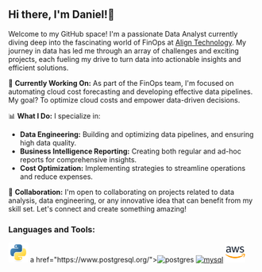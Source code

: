 ## Hi there, I'm Daniel!👋

Welcome to my GitHub space! I'm a passionate Data Analyst currently diving deep into the fascinating world of FinOps at [Align Technology](aligntech.com). My journey in data has led me through an array of challenges and exciting projects, each fueling my drive to turn data into actionable insights and efficient solutions.

🔭 **Currently Working On:** As part of the FinOps team, I'm focused on automating cloud cost forecasting and developing effective data pipelines. My goal? To optimize cloud costs and empower data-driven decisions.

📊 **What I Do:** I specialize in:
- **Data Engineering:** Building and optimizing data pipelines, and ensuring high data quality.
- **Business Intelligence Reporting:** Creating both regular and ad-hoc reports for comprehensive insights.
- **Cost Optimization:** Implementing strategies to streamline operations and reduce expenses.

👯 **Collaboration:** I'm open to collaborating on projects related to data analysis, data engineering, or any innovative idea that can benefit from my skill set. Let's connect and create something amazing!

### Languages and Tools:

<p align="left">
  <!-- Python Icon -->
  <a href="www.python.org"><img src="https://raw.githubusercontent.com/devicons/devicon/master/icons/python/python-original.svg" alt="python" width="40" height="40"/></a>
  <!-- SQL Icon -->
  a href="https://www.postgresql.org/"><img src="https://cdn.jsdelivr.net/gh/devicons/devicon/icons/postgresql/postgresql-original-wordmark.svg" alt="postgres" width="40" height="40"/></a>
  <a href="www.mysql.com"><img src="https://cdn.jsdelivr.net/gh/devicons/devicon/icons/mysql/mysql-original-wordmark.svg" alt="mysql" width="40" height="40"/></a>
  <!-- AWS Icon -->
  <a href="https://aws.amazon.com/"><img src="https://raw.githubusercontent.com/devicons/devicon/master/icons/amazonwebservices/amazonwebservices-original-wordmark.svg" alt="aws" width="40" height="40"/></a>
  <!-- Add other icons here -->
</p>

